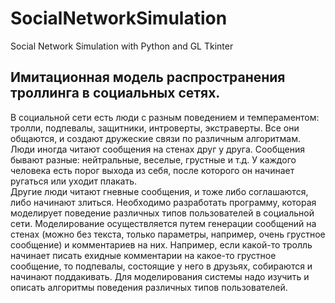 # SocialNetworkSimulation
Social Network Simulation with Python and GL Tkinter
<h2>Имитационная модель распространения троллинга в социальных сетях.</h2>
В социальной сети есть люди с разным поведением и темпераментом: тролли, подпевалы, защитники, интроверты, экстраверты. 
Все они общаются, и создают дружеские связи по различным алгоритмам. Люди иногда читают сообщения на стенах друг у друга. 
Сообщения бывают разные: нейтральные, веселые, грустные и т.д. У каждого человека есть порог выхода из себя, после которого он начинает ругаться или уходит плакать.<br>
Другие люди читают гневные сообщения, и тоже либо соглашаются, либо начинают злиться. Необходимо разработать программу, которая моделирует поведение различных типов
пользователей в социальной сети. Моделирование осуществляется путем генерации сообщений на стенах (можно без текста, только параметры, например, очень грустное сообщение) и комментариев на них. Например, если какой-то тролль начинает писать ехидные комментарии на какое-то грустное сообщение, то подпевалы, состоящие у него в друзьях, собираются и начинают поддакивать. 
Для моделирования системы надо изучить и описать алгоритмы поведения различных типов пользователей.

